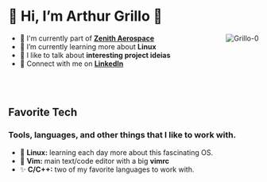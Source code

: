
# 👋 Hi, I’m Arthur Grillo 🦗

<picture>
<source 
  srcset="https://github-readme-stats.vercel.app/api?username=Grillo-0&show_icons=true&bg_color=0D1117&title_color=FFFFFF&text_color=FFFFFF&icon_color=23DB8B&count_private=true&hide_border=true&include_all_commits=true" alt="Grillo-0"
  media="(prefers-color-scheme: dark)"
/>
<source
  srcset="https://github-readme-stats.vercel.app/api?username=Grillo-0&show_icons=true&bg_color=0D1117&title_color=FFFFFF&text_color=FFFFFF&icon_color=23DB8B&count_private=true&hide_border=true&include_all_commits=true" alt="Grillo-0"
  media="(prefers-color-scheme: light), (prefers-color-scheme: no-preference)"
/>
<img src="https://github-readme-stats.vercel.app/api?username=Grillo-0&show_icons=true&bg_color=0D1117&title_color=FFFFFF&text_color=FFFFFF&icon_color=23DB8B&count_private=true&hide_border=true&include_all_commits=true" alt="Grillo-0""  align="right" />
</picture>


- 🚀 I'm currently part of **[Zenith Aerospace](https://github.com/zenitheesc)**
- 🌱 I’m currently learning more about **Linux**
- 💬 I like to talk about **interesting project ideias**
- 🤝 Connect with me on **[LinkedIn](https://www.linkedin.com/in/arthur-grillo-queiroz-cabral/)**

<br/>
<br/>

<h2 align="left">Favorite Tech</h2>


### Tools, languages, and other things that I like to work with.
- 🐧 **Linux:** learning each day more about this fascinating OS.
- 📝 **Vim:** main text/code editor with a big **vimrc**
- ✨ **C/C++:** two of my favorite languages to work with.
